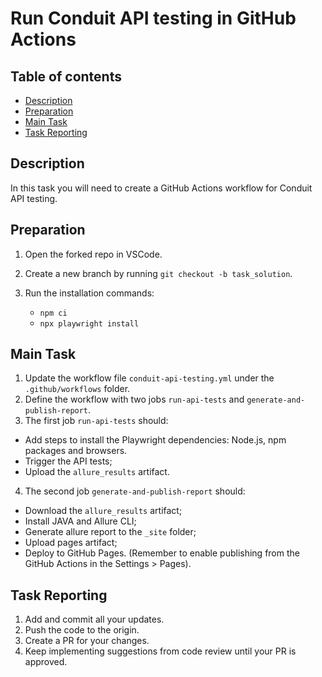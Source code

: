 # Run Conduit API testing in GitHub Actions

## Table of contents

- [Description](#description)
- [Preparation](#preparation)
- [Main Task](#main-task)
- [Task Reporting](#task-reporting)

## Description

In this task you will need to create a GitHub Actions workflow for Conduit API testing. 


## Preparation

1. Open the forked repo in VSCode.
2. Create a new branch by running `git checkout -b task_solution`.
3. Run the installation commands:

    - `npm ci`
    - `npx playwright install`


## Main Task

1. Update the workflow file `conduit-api-testing.yml` under the `.github/workflows` folder. 
2. Define the workflow with two jobs `run-api-tests` and `generate-and-publish-report`. 
3. The first job `run-api-tests` should:
- Add steps to install the Playwright dependencies: Node.js, npm packages and browsers. 
- Trigger the API tests; 
- Upload the `allure_results` artifact. 
4. The second job `generate-and-publish-report` should: 
- Download the `allure_results` artifact;
- Install JAVA and Allure CLI;
- Generate allure report to the `_site` folder;
- Upload pages artifact;
- Deploy to GitHub Pages. (Remember to enable publishing from the GitHub Actions in the Settings > Pages). 

## Task Reporting

1. Add and commit all your updates.
2. Push the code to the origin.
3. Create a PR for your changes.
4. Keep implementing suggestions from code review until your PR is approved.
